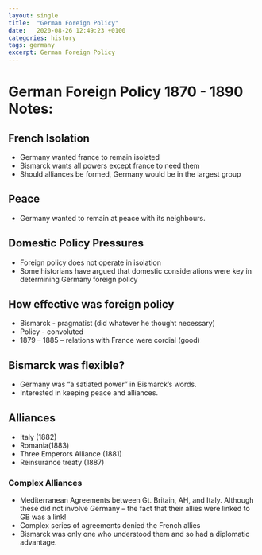 ```yaml
---
layout: single
title:  "German Foreign Policy"
date:   2020-08-26 12:49:23 +0100
categories: history
tags: germany
excerpt: German Foreign Policy
---
```


# German Foreign Policy 1870 - 1890 Notes:

## French Isolation
 - Germany wanted france to remain isolated
 - Bismarck wants all powers except france to need them
 - Should alliances be formed, Germany would be in the largest group

## Peace 
 - Germany wanted to remain at peace with its neighbours.

## Domestic Policy Pressures 
 - Foreign policy does not operate in isolation
 - Some historians have argued that domestic considerations were key in determining Germany foreign policy

## How effective was foreign policy 
 - Bismarck - pragmatist (did whatever he thought necessary)
 - Policy -  convoluted
 - 1879 – 1885 – relations with France were cordial (good)

## Bismarck was flexible? 
 - Germany was “a satiated power” in Bismarck’s words.
 - Interested in keeping peace and alliances.

## Alliances 
 - Italy (1882)
 - Romania(1883)
 - Three Emperors Alliance (1881)
 - Reinsurance treaty (1887)

### Complex Alliances
 - Mediterranean Agreements between Gt. Britain, AH, and Italy.  Although these did not involve Germany – the fact that their allies were linked to GB was a link!
 - Complex series of agreements denied the French allies
 - Bismarck was only one who understood them and so had a diplomatic advantage.



